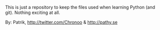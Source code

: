 This is just a repository to keep the files used when learning Python (and git). Nothing exciting at all.


By: Patrik, http://twitter.com/Chronoo & http://pathy.se
   
